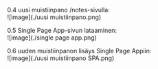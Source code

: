 0.4 uusi muistiinpano /notes-sivulla:  
![image](./uusi muistiinpano.png)

0.5 Single Page App-sivun lataaminen:  
![image](./single page app.png)

0.6 uuden muistiinpanon lisäys Single Page Appiin:  
![image](./uusi muistiinpano SPA.png)
